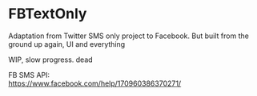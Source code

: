 # FBTextOnly
Adaptation from Twitter SMS only project to Facebook. But built from the ground up again, UI and everything

WIP, slow progress. dead

FB SMS API:
<br/>
https://www.facebook.com/help/170960386370271/
